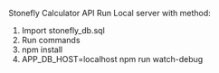Stonefly Calculator API
Run Local server with method:

1) Import stonefly_db.sql
2) Run commands
3) npm install 
4) APP_DB_HOST=localhost npm run watch-debug


